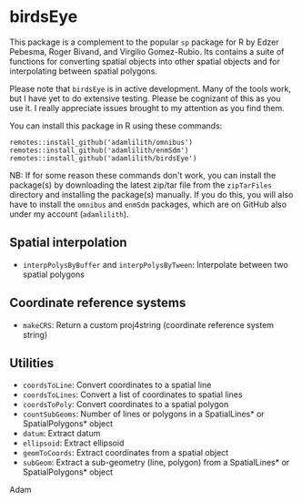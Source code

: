 # birdsEye
This package is a complement to the popular `sp` package for R by Edzer Pebesma, Roger Bivand, and Virgilio Gomez-Rubio. Its contains a suite of functions for converting spatial objects into other spatial objects and for interpolating between spatial polygons.

Please note that `birdsEye` is in active development. Many of the tools work, but I have yet to do extensive testing. Please be cognizant of this as you use it.  I really appreciate issues brought to my attention as you find them.

You can install this package in R using these commands:

`remotes::install_github('adamlilith/omnibus')`  
`remotes::install_github('adamlilith/enmSdm')`  
`remotes::install_github('adamlilith/birdsEye')`  

NB: If for some reason these commands don't work, you can install the package(s) by downloading the latest zip/tar file from the `zipTarFiles` directory and installing the package(s) manually. If you do this, you will also have to install the `omnibus` and `enmSdm` packages, which are on GitHub also under my account (`adamlilith`).

## Spatial interpolation
* `interpPolysByBuffer` and `interpPolysByTween`: Interpolate between two spatial polygons

## Coordinate reference systems
* `makeCRS`: Return a custom proj4string (coordinate reference system string)

## Utilities
* `coordsToLine`: Convert coordinates to a spatial line
* `coordsToLines`: Convert a list of coordinates to spatial lines
* `coordsToPoly`: Convert coordinates to a spatial polygon
* `countSubGeoms`: Number of lines or polygons in a SpatialLines* or SpatialPolygons* object
* `datum`: Extract datum
* `ellipsoid`: Extract ellipsoid
* `geomToCoords`: Extract coordinates from a spatial object
* `subGeom`: Extract a sub-geometry (line, polygon) from a SpatialLines* or SpatialPolygons* object

Adam